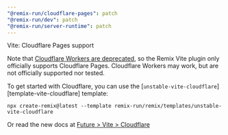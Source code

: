 ```yaml
---
"@remix-run/cloudflare-pages": patch
"@remix-run/dev": patch
"@remix-run/server-runtime": patch
---
```


Vite: Cloudflare Pages support

Note that [Cloudflare Workers are deprecated](https://developers.cloudflare.com/workers/configuration/sites/),
so the Remix Vite plugin only officially supports Cloudflare Pages.
Cloudflare Workers may work, but are not officially supported nor tested.

To get started with Cloudflare, you can use the [`unstable-vite-cloudflare`][template-vite-cloudflare] template:

```shellscript nonumber
npx create-remix@latest --template remix-run/remix/templates/unstable-vite-cloudflare
```

Or read the new docs at [Future > Vite > Cloudflare](https://remix.run/docs/en/main/future/vite#cloudflare)
